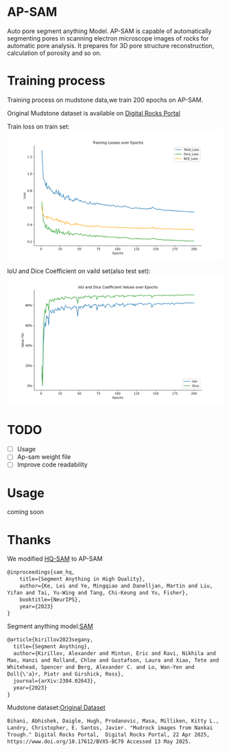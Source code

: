 # AP-SAM
Auto pore segment anything Model.
AP-SAM is capable of automatically segmenting pores in scanning electron microscope images of rocks for automatic pore analysis. 
It prepares for 3D pore structure reconstruction, calculation of porosity and so on.


# Training process
Training process on mudstone data,we train 200 epochs on AP-SAM.

Original Mudstone dataset is available on [Digital Rocks Portal](https://www.doi.org/10.17612/BVXS-BC79)

Train loss on train set:
![image](epoch200train_loss.svg)

IoU and Dice Coefficient on vaild set(also test set):
![image](epoch200val_iou_biou.svg)
# TODO 
- [ ] Usage
- [ ] Ap-sam weight file
- [ ] Improve code readability

# Usage
coming soon

# Thanks 
We modified [HQ-SAM](https://github.com/SysCV/sam-hq) to AP-SAM
```
@inproceedings{sam_hq,
    title={Segment Anything in High Quality},
    author={Ke, Lei and Ye, Mingqiao and Danelljan, Martin and Liu, Yifan and Tai, Yu-Wing and Tang, Chi-Keung and Yu, Fisher},
    booktitle={NeurIPS},
    year={2023}
}  
```
Segment anything model:[SAM](https://github.com/facebookresearch/segment-anything)
```
@article{kirillov2023segany,
  title={Segment Anything},
  author={Kirillov, Alexander and Mintun, Eric and Ravi, Nikhila and Mao, Hanzi and Rolland, Chloe and Gustafson, Laura and Xiao, Tete and Whitehead, Spencer and Berg, Alexander C. and Lo, Wan-Yen and Doll{\'a}r, Piotr and Girshick, Ross},
  journal={arXiv:2304.02643},
  year={2023}
}
```

Mudstone dataset:[Original Dataset](https://www.doi.org/10.17612/BVXS-BC79)
```
Bihani, Abhishek, Daigle, Hugh, Prodanovic, Masa, Milliken, Kitty L., Landry, Christopher, E. Santos, Javier. "Mudrock images from Nankai Trough." Digital Rocks Portal,  Digital Rocks Portal, 22 Apr 2025, https://www.doi.org/10.17612/BVXS-BC79 Accessed 13 May 2025.
```
